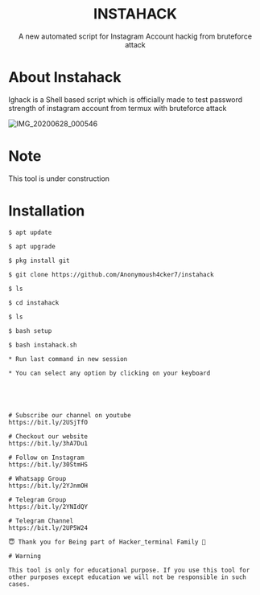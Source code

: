 <h1 align="center">INSTAHACK</h1>
<p align="center">
      A new automated script for Instagram Account hackig from bruteforce attack
</p>

# About Instahack

Ighack is a Shell based script which is officially made to test password strength of instagram account from termux with bruteforce attack



![IMG_20200628_000546](https://user-images.githubusercontent.com/65849213/86072852-341beb00-baa0-11ea-8f9a-cf2a391aadcc.jpg)

# Note
This tool is under construction

# Installation
```
$ apt update
```
```
$ apt upgrade
```
```
$ pkg install git
```
```
$ git clone https://github.com/Anonymoush4cker7/instahack
```
```
$ ls
```
```
$ cd instahack
```
```
$ ls
```
```
$ bash setup
```
```
$ bash instahack.sh
```
```
* Run last command in new session

* You can select any option by clicking on your keyboard





# Subscribe our channel on youtube
https://bit.ly/2USjTfO

# Checkout our website
https://bit.ly/3hA7Du1

# Follow on Instagram
https://bit.ly/30StmHS

# Whatsapp Group
https://bit.ly/2YJnmOH

# Telegram Group
https://bit.ly/2YNIdQY

# Telegram Channel
https://bit.ly/2UP5W24

😇 Thank you for Being part of Hacker_terminal Family 🙏

# Warning

This tool is only for educational purpose. If you use this tool for other purposes except education we will not be responsible in such cases.

